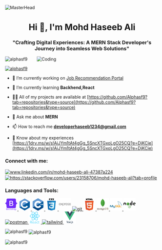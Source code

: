 ![MasterHead](https://www.codefeast.in/static/media/fullstackgif.735f2c71a240de0a2851.gif)


<h1 align="center">Hi 👋, I'm Mohd Haseeb Ali</h1>
<h3 align="center">"Crafting Digital Experiences: A MERN Stack Developer's Journey into Seamless Web Solutions"</h3>
<img align="right" alt="Coding" width="400" src="https://camo.githubusercontent.com/3997f3b27a68e19c31e2d1c378d77303735faa42e7d18a8018f7510d66aaa83e/68747470733a2f2f7777772e77696e677374656368736f6c7574696f6e732e636f6d2f77702d636f6e74656e742f75706c6f6164732f323032322f30332f66756c6c2d737461636b2d646576656c6f706d656e742e676966">

<p align="left"> <img src="https://komarev.com/ghpvc/?username=alphasf9&label=Profile%20views&color=0e75b6&style=flat" alt="alphasf9" /> </p>

<p align="left"> <a href="https://github.com/ryo-ma/github-profile-trophy"><img src="https://github-profile-trophy.vercel.app/?username=alphasf9" alt="alphasf9" /></a> </p>

- 🔭 I’m currently working on [Job Recommendation Portal  ](https://github.com/Alphasf9/Job-Recommendation-Portal-2K21-Project)

- 🌱 I’m currently learning **Backhend,React**

- 👨‍💻 All of my projects are available at [https://github.com/Alphasf9?tab=repositories&type=source](https://github.com/Alphasf9?tab=repositories&type=source)

- 💬 Ask me about **MERN**

- 📫 How to reach me **developerhaseeb1234@gmail.com**

- 📄 Know about my experiences [https://1drv.ms/w/s!AiJYm1tAt4gGg_5SncXTGxoLgO25CQ?e=DjKCie](https://1drv.ms/w/s!AiJYm1tAt4gGg_5SncXTGxoLgO25CQ?e=DjKCie)

<h3 align="left">Connect with me:</h3>
<p align="left">
<a href="https://linkedin.com/in/www.linkedin.com/in/mohd-haseeb-ali-47387a224" target="blank"><img align="center" src="https://raw.githubusercontent.com/rahuldkjain/github-profile-readme-generator/master/src/images/icons/Social/linked-in-alt.svg" alt="www.linkedin.com/in/mohd-haseeb-ali-47387a224" height="30" width="40" /></a>
<a href="https://stackoverflow.com/users/https://stackoverflow.com/users/23158706/mohd-haseeb-ali?tab=profile" target="blank"><img align="center" src="https://raw.githubusercontent.com/rahuldkjain/github-profile-readme-generator/master/src/images/icons/Social/stack-overflow.svg" alt="https://stackoverflow.com/users/23158706/mohd-haseeb-ali?tab=profile" height="30" width="40" /></a>
</p>

<h3 align="left">Languages and Tools:</h3>
<p align="left"> <a href="https://getbootstrap.com" target="_blank" rel="noreferrer"> <img src="https://raw.githubusercontent.com/devicons/devicon/master/icons/bootstrap/bootstrap-plain-wordmark.svg" alt="bootstrap" width="40" height="40"/> </a> <a href="https://www.cprogramming.com/" target="_blank" rel="noreferrer"> <img src="https://raw.githubusercontent.com/devicons/devicon/master/icons/c/c-original.svg" alt="c" width="40" height="40"/> </a> <a href="https://www.w3schools.com/cpp/" target="_blank" rel="noreferrer"> <img src="https://raw.githubusercontent.com/devicons/devicon/master/icons/cplusplus/cplusplus-original.svg" alt="cplusplus" width="40" height="40"/> </a> <a href="https://www.w3schools.com/css/" target="_blank" rel="noreferrer"> <img src="https://raw.githubusercontent.com/devicons/devicon/master/icons/css3/css3-original-wordmark.svg" alt="css3" width="40" height="40"/> </a> <a href="https://expressjs.com" target="_blank" rel="noreferrer"> <img src="https://raw.githubusercontent.com/devicons/devicon/master/icons/express/express-original-wordmark.svg" alt="express" width="40" height="40"/> </a> <a href="https://git-scm.com/" target="_blank" rel="noreferrer"> <img src="https://www.vectorlogo.zone/logos/git-scm/git-scm-icon.svg" alt="git" width="40" height="40"/> </a> <a href="https://www.w3.org/html/" target="_blank" rel="noreferrer"> <img src="https://raw.githubusercontent.com/devicons/devicon/master/icons/html5/html5-original-wordmark.svg" alt="html5" width="40" height="40"/> </a> <a href="https://www.mongodb.com/" target="_blank" rel="noreferrer"> <img src="https://raw.githubusercontent.com/devicons/devicon/master/icons/mongodb/mongodb-original-wordmark.svg" alt="mongodb" width="40" height="40"/> </a> <a href="https://www.mysql.com/" target="_blank" rel="noreferrer"> <img src="https://raw.githubusercontent.com/devicons/devicon/master/icons/mysql/mysql-original-wordmark.svg" alt="mysql" width="40" height="40"/> </a> <a href="https://nodejs.org" target="_blank" rel="noreferrer"> <img src="https://raw.githubusercontent.com/devicons/devicon/master/icons/nodejs/nodejs-original-wordmark.svg" alt="nodejs" width="40" height="40"/> </a> <a href="https://postman.com" target="_blank" rel="noreferrer"> <img src="https://www.vectorlogo.zone/logos/getpostman/getpostman-icon.svg" alt="postman" width="40" height="40"/> </a> <a href="https://reactjs.org/" target="_blank" rel="noreferrer"> <img src="https://raw.githubusercontent.com/devicons/devicon/master/icons/react/react-original-wordmark.svg" alt="react" width="40" height="40"/> </a> <a href="https://tailwindcss.com/" target="_blank" rel="noreferrer"> <img src="https://www.vectorlogo.zone/logos/tailwindcss/tailwindcss-icon.svg" alt="tailwind" width="40" height="40"/> </a> <a href="https://vuejs.org/" target="_blank" rel="noreferrer"> <img src="https://raw.githubusercontent.com/devicons/devicon/master/icons/vuejs/vuejs-original-wordmark.svg" alt="vuejs" width="40" height="40"/> </a> </p>

<p><img align="left" src="https://github-readme-stats.vercel.app/api/top-langs?username=alphasf9&show_icons=true&locale=en&layout=compact" alt="alphasf9" /></p>

<p>&nbsp;<img align="center" src="https://github-readme-stats.vercel.app/api?username=alphasf9&show_icons=true&locale=en" alt="alphasf9" /></p>

<p><img align="center" src="https://github-readme-streak-stats.herokuapp.com/?user=alphasf9&" alt="alphasf9" /></p>
